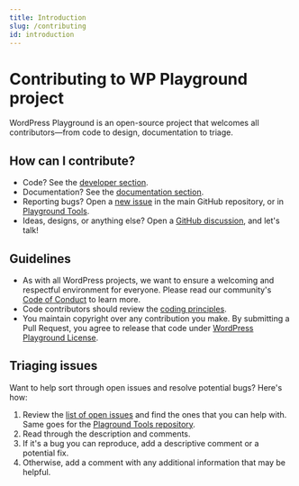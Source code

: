 ```yaml
---
title: Introduction
slug: /contributing
id: introduction
---
```


# Contributing to WP Playground project

WordPress Playground is an open-source project that welcomes all contributors—from code to design, documentation to triage.

## How can I contribute?

-   Code? See the [developer section](/contributing/code).
-   Documentation? See the [documentation section](/contributing/documentation).
-   Reporting bugs? Open a [new issue](https://github.com/WordPress/wordpress-playground/issues/new) in the main GitHub repository, or in [Playground Tools](https://github.com/WordPress/playground-tools/issues/new).
-   Ideas, designs, or anything else? Open a [GitHub discussion](https://github.com/WordPress/wordpress-playground/discussions), and let's talk!

## Guidelines

-   As with all WordPress projects, we want to ensure a welcoming and respectful environment for everyone. Please read our community's [Code of Conduct](https://make.wordpress.org/handbook/community-code-of-conduct/) to learn more.
-   Code contributors should review the [coding principles](/contributing/coding-standards).
-   You maintain copyright over any contribution you make. By submitting a Pull Request, you agree to release that code under [WordPress Playground License](https://github.com/WordPress/wordpress-playground?tab=GPL-2.0-1-ov-file#readme).

## Triaging issues

Want to help sort through open issues and resolve potential bugs? Here's how:

1. Review the [list of open issues](https://github.com/WordPress/wordpress-playground/issues?q=is%3Aopen+is%3Aissue) and find the ones that you can help with. Same goes for the [Plaground Tools repository](https://github.com/WordPress/playground-tools/issues?q=is%3Aopen+is%3Aissue).
2. Read through the description and comments.
3. If it's a bug you can reproduce, add a descriptive comment or a potential fix.
4. Otherwise, add a comment with any additional information that may be helpful.
